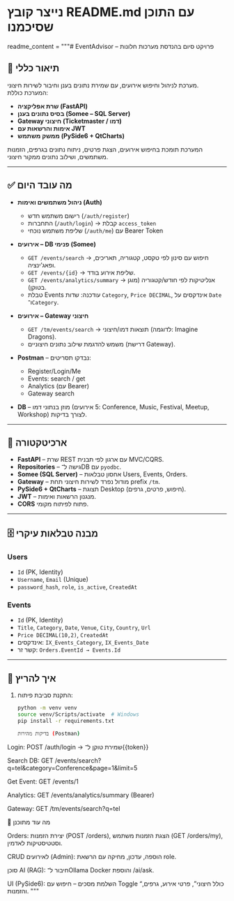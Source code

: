 # נייצר קובץ README.md עם התוכן שסיכמנו

readme_content = """# EventAdvisor – פרויקט סיום בהנדסת מערכות חלונות

## 🎯 תיאור כללי
מערכת לניהול וחיפוש אירועים, עם שמירת נתונים בענן וחיבור לשירות חיצוני.  
המערכת כוללת:
- **שרת אפליקציה (FastAPI)**  
- **בסיס נתונים בענן (Somee – SQL Server)**  
- **Gateway חיצוני (Ticketmaster / דמו)**  
- **אימות והרשאות עם JWT**  
- **ממשק משתמש (PySide6 + QtCharts)**

המערכת תומכת בחיפוש אירועים, הצגת פרטים, ניתוח נתונים בגרפים, הזמנות משתמשים, ושילוב נתונים ממקור חיצוני.

---

## ✅ מה עובד היום
- **ניהול משתמשים ואימות (Auth)**  
  - רישום משתמש חדש (`/auth/register`)  
  - התחברות (`/auth/login`) → קבלת `access_token`  
  - שליפת משתמש נוכחי (`/auth/me`) עם Bearer Token  

- **אירועים – DB פנימי (Somee)**  
  - `GET /events/search` → חיפוש עם סינון לפי טקסט, קטגוריה, תאריכים, ופאג’ינציה.  
  - `GET /events/{id}` → שליפת אירוע בודד.  
  - `GET /events/analytics/summary` → אנליטיקות לפי חודש/קטגוריה (מוגן בטוקן).  
  - טבלת Events עודכנה: שדות `Category`, `Price DECIMAL`, אינדקסים על `Date` ו־`Category`.

- **אירועים – Gateway חיצוני**  
  - `GET /tm/events/search` → תוצאות דמו/חיצוני (לדוגמה: Imagine Dragons).  
  - משמש להדגמת שילוב נתונים חיצוניים (דרישת Gateway).

- **Postman** – נבדקו תסריטים:  
  - Register/Login/Me  
  - Events: search / get  
  - Analytics (עם Bearer)  
  - Gateway search  

- **DB** – מוזן בנתוני דמו (5 אירועים: Conference, Music, Festival, Meetup, Workshop) לצורך בדיקות.

---

## 📐 ארכיטקטורה
- **FastAPI** – שרת REST עם ארגון לפי תבנית MVC/CQRS.  
- **Repositories** – גישה ל־DB עם `pyodbc`.  
- **Somee (SQL Server)** – אחסון טבלאות Users, Events, Orders.  
- **Gateway** – מודול נפרד לשירות חיצוני תחת prefix `/tm`.  
- **PySide6 + QtCharts** – תצוגת Desktop (חיפוש, פרטים, גרפים).  
- **JWT** – מנגנון הרשאות ואימות.  
- **CORS** פתוח לפיתוח מקומי.  

---

## 🗄️ מבנה טבלאות עיקרי
### Users
- `Id` (PK, Identity)  
- `Username`, `Email` (Unique)  
- `password_hash`, `role`, `is_active`, `CreatedAt`

### Events
- `Id` (PK, Identity)  
- `Title`, `Category`, `Date`, `Venue`, `City`, `Country`, `Url`  
- `Price DECIMAL(10,2)`, `CreatedAt`  
- אינדקסים: `IX_Events_Category`, `IX_Events_Date`  
- קשר זר: `Orders.EventId → Events.Id`

---

## 🚀 איך להריץ
1. התקנת סביבת פיתוח:
   ```bash
   python -m venv venv
   source venv/Scripts/activate  # Windows
   pip install -r requirements.txt

   בדיקות מהירות (Postman)

Login:
POST /auth/login → שמירת טוקן ל־{{token}}

Search DB:
GET /events/search?q=tel&category=Conference&page=1&limit=5

Get Event:
GET /events/1

Analytics:
GET /events/analytics/summary (Bearer)

Gateway:
GET /tm/events/search?q=tel

📌 מה עוד מתוכנן

Orders: יצירת הזמנות (POST /orders), הצגת הזמנות משתמש (GET /orders/my), וסטטיסטיקות לאדמין.

CRUD לאירועים (Admin): הוספה, עדכון, מחיקה עם הרשאת role.

סוכן AI (RAG): חיבור ל־Ollama Docker והוספת /ai/ask.

UI (PySide6): השלמת מסכים – חיפוש עם Toggle “כולל חיצוני”, פרטי אירוע, גרפים, והזמנות.
"""
